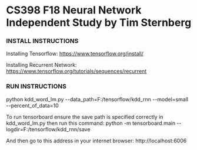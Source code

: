 # CS398 F18 Neural Network Independent Study by Tim Sternberg



### INSTALL INSTRUCTIONS

Installing Tensorflow: https://www.tensorflow.org/install/

Installing Recurrent Network: https://www.tensorflow.org/tutorials/sequences/recurrent

### RUN INSTRUCTIONS

python kdd_word_lm.py --data_path=F:/tensorflow/kdd_rnn --model=small --percent_of_data=10

To run tensorboard ensure the save path is specified correctly in kdd_word_lm.py then run this command: python -m tensorboard.main --logdir=F:/tensorflow/kdd_rnn/save

And then go to this address in your internet browser: http://localhost:6006